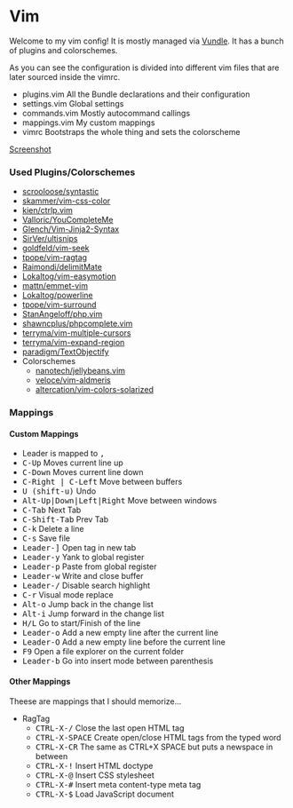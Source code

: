 Vim
====

Welcome to my vim config! It is mostly managed via [Vundle](https://github.com/gmarik/vundle/).
It has a bunch of plugins and colorschemes.

As you can see the configuration is divided into different vim files that are later sourced inside the vimrc.

* plugins.vim     All the Bundle declarations and their configuration
* settings.vim    Global settings
* commands.vim    Mostly autocommand callings
* mappings.vim    My custom mappings
* vimrc           Bootstraps the whole thing and sets the colorscheme

[Screenshot](http://i.imgur.com/om9ayHi.png)

### Used Plugins/Colorschemes

* [scrooloose/syntastic](https://github.com/scrooloose/syntastic)
* [skammer/vim-css-color](https://github.com/skammer/vim-css-color)
* [kien/ctrlp.vim](https://github.com/kien/ctrlp.vim)
* [Valloric/YouCompleteMe](https://github.com/)
* [Glench/Vim-Jinja2-Syntax](https://github.com/Glench/Vim-Jinja2-Syntax)
* [SirVer/ultisnips](https://github.com/SirVer/ultisnips)
* [goldfeld/vim-seek](https://github.com/goldfeld/vim-seek)
* [tpope/vim-ragtag](https://github.com/tpope/vim-ragtag)
* [Raimondi/delimitMate](https://github.com/Raimondi/delimitMate)
* [Lokaltog/vim-easymotion](https://github.com/Lokaltog/vim-easymotion)
* [mattn/emmet-vim](https://github.com/mattn/emmet-vim)
* [Lokaltog/powerline](https://github.com/Lokaltog/powerline)
* [tpope/vim-surround](https://github.com/tpope/vim-surround)
* [StanAngeloff/php.vim](https://github.com/StanAngeloff/php.vim)
* [shawncplus/phpcomplete.vim](https://github.com/shawncplus/phpcomplete.vim)
* [terryma/vim-multiple-cursors](https://github.com/terryma/vim-multiple-cursors)
* [terryma/vim-expand-region](https://github.com/terryma/vim-expand-region)
* [paradigm/TextObjectify](https://github.com/paradigm/TextObjectify)
* Colorschemes
    - [nanotech/jellybeans.vim](https://github.com/nanotech/jellybeans.vim)
    - [veloce/vim-aldmeris](https://github.com/veloce/vim-aldmeris)
    - [altercation/vim-colors-solarized](https://github.com/altercation/vim-colors-solarized)


### Mappings

#### Custom Mappings

* Leader is mapped to <kbd>,</kbd>
* <kbd>C-Up</kbd> Moves current line up
* <kbd>C-Down</kbd> Moves current line down
* <kbd>C-Right | C-Left</kbd> Move between buffers
* <kbd>U (shift-u)</kbd> Undo
* <kbd>Alt-Up|Down|Left|Right</kbd> Move between windows
* <kbd>C-Tab</kbd> Next Tab
* <kbd>C-Shift-Tab</kbd> Prev Tab
* <kbd>C-k</kbd> Delete a line
* <kbd>C-s</kbd> Save file
* <kbd>Leader-]</kbd> Open tag in new tab
* <kbd>Leader-y</kbd> Yank to global register
* <kbd>Leader-p</kbd> Paste from global register
* <kbd>Leader-w</kbd> Write and close buffer
* <kbd>Leader-/</kbd> Disable search highlight
* <kbd>C-r</kbd> Visual mode replace
* <kbd>Alt-o</kbd> Jump back in the change list
* <kbd>Alt-i</kbd> Jump forward in the change list
* <kbd>H/L</kbd> Go to start/Finish of the line
* <kbd>Leader-o</kbd> Add a new empty line after the current line
* <kbd>Leader-O</kbd> Add a new empty line before the current line
* <kbd>F9</kbd> Open a file explorer on the current folder
* <kbd>Leader-b</kbd> Go into insert mode between parenthesis

#### Other Mappings

Theese are mappings that I should memorize...

* RagTag
    * <kbd>CTRL-X-/</kbd> Close the last open HTML tag
    * <kbd>CTRL-X-SPACE</kbd> Create open/close HTML tags from the typed word
    * <kbd>CTRL-X-CR</kbd> The same as CTRL+X SPACE but puts a newspace in between
    * <kbd>CTRL-X-!</kbd> Insert HTML doctype
    * <kbd>CTRL-X-@</kbd> Insert CSS stylesheet
    * <kbd>CTRL-X-#</kbd> Insert meta content-type meta tag
    * <kbd>CTRL-X-$</kbd> Load JavaScript document
